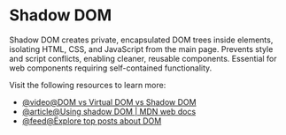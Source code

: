# Shadow DOM

Shadow DOM creates private, encapsulated DOM trees inside elements, isolating HTML, CSS, and JavaScript from the main page. Prevents style and script conflicts, enabling cleaner, reusable components. Essential for web components requiring self-contained functionality.

Visit the following resources to learn more:

- [@video@DOM vs Virtual DOM vs Shadow DOM](https://youtu.be/7Tok22qxPzQ?si=2cw36PNSgFTcNHWx)
- [@article@Using shadow DOM | MDN web docs](https://developer.mozilla.org/en-US/docs/Web/Web_Components/Using_shadow_DOM)
- [@feed@Explore top posts about DOM](https://app.daily.dev/tags/dom?ref=roadmapsh)
